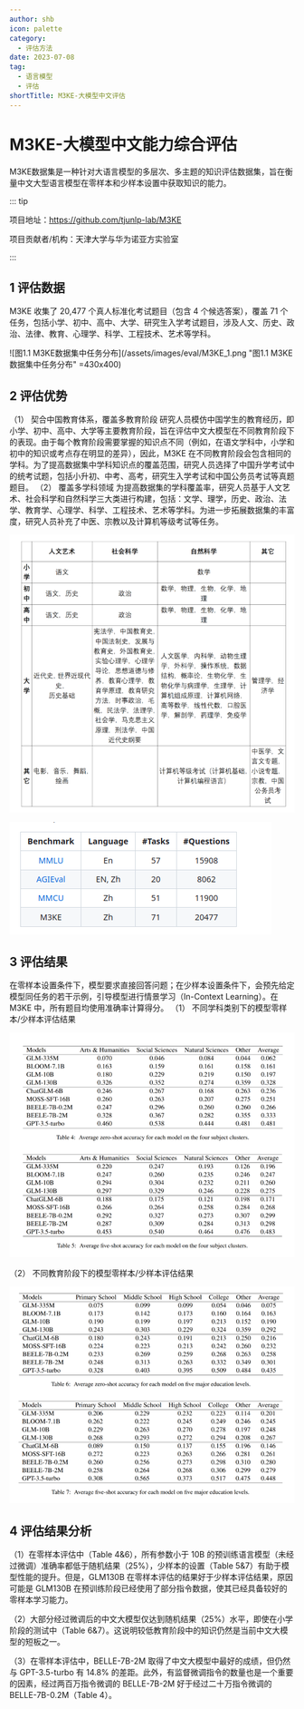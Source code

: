```yaml
---
author: shb
icon: palette
category:
  - 评估方法
date: 2023-07-08
tag:
  - 语言模型
  - 评估
shortTitle: M3KE-大模型中文评估
---
```



# M3KE-大模型中文能力综合评估

M3KE数据集是一种针对大语言模型的多层次、多主题的知识评估数据集，旨在衡量中文大型语言模型在零样本和少样本设置中获取知识的能力。

<!-- more -->

::: tip

项目地址：https://github.com/tjunlp-lab/M3KE

项目贡献者/机构：天津大学与华为诺亚方实验室

:::


## 1 评估数据
M3KE 收集了 20,477 个真人标准化考试题目（包含 4 个候选答案），覆盖 71 个任务，包括小学、初中、高中、大学、研究生入学考试题目，涉及人文、历史、政治、法律、教育、心理学、科学、工程技术、艺术等学科。

![图1.1 M3KE数据集中任务分布](/assets/images/eval/M3KE_1.png "图1.1 M3KE数据集中任务分布" =430x400)

## 2 评估优势
（1） 契合中国教育体系，覆盖多教育阶段
研究人员模仿中国学生的教育经历，即小学、初中、高中、大学等主要教育阶段，旨在评估中文大模型在不同教育阶段下的表现。由于每个教育阶段需要掌握的知识点不同（例如，在语文学科中，小学和初中的知识或考点存在明显的差异），因此，M3KE 在不同教育阶段会包含相同的学科。为了提高数据集中学科知识点的覆盖范围，研究人员选择了中国升学考试中的统考试题，包括小升初、中考、高考，研究生入学考试和中国公务员考试等真题题目。
（2） 覆盖多学科领域
为提高数据集的学科覆盖率，研究人员基于人文艺术、社会科学和自然科学三大类进行构建，包括：文学、理学，历史、政治、法学、教育学、心理学、科学、工程技术、艺术等学科。为进一步拓展数据集的丰富度，研究人员补充了中医、宗教以及计算机等级考试等任务。

![图2.1 M3KE数据集中任务领域和难度的分布](/assets/images/eval/M3KE_2.png "图2.1 M3KE数据集中任务领域和难度的分布" )



![图2.2 M3KE数据与其他评估数据集对比](/assets/images/eval/M3KE_3.png "图2.2 M3KE数据与其他评估数据集对比")

## 3 评估结果
<!-- ### 3.1 Zero-shot/Few-shot 零样本/少样本评估 -->
在零样本设置条件下，模型要求直接回答问题；在少样本设置条件下，会预先给定模型同任务的若干示例，引导模型进行情景学习（In-Context Learning）。在 M3KE 中，所有题目均使用准确率计算得分。
（1） 不同学科类别下的模型零样本/少样本评估结果

![评估结果](/assets/images/eval/M3KE_4.png "图3.1 四个学科分类下各模型的零样本和少样本平均准确率")

（2） 不同教育阶段下的模型零样本/少样本评估结果

![评估结果](/assets/images/eval/M3KE_5.png "图3.2 五个教育水平下各模型的零样本和少样本平均准确率")

## 4 评估结果分析

（1）在零样本评估中（Table 4&6），所有参数小于 10B 的预训练语言模型（未经过微调）准确率都低于随机结果（25%），少样本的设置（Table 5&7）有助于模型性能的提升。但是，GLM130B 在零样本评估的结果好于少样本评估结果，原因可能是 GLM130B 在预训练阶段已经使用了部分指令数据，使其已经具备较好的零样本学习能力。

（2）大部分经过微调后的中文大模型仅达到随机结果（25%）水平，即使在小学阶段的测试中（Table 6&7）。这说明较低教育阶段中的知识仍然是当前中文大模型的短板之一。

（3）在零样本评估中，BELLE-7B-2M 取得了中文大模型中最好的成绩，但仍然与 GPT-3.5-turbo 有 14.8% 的差距。此外，有监督微调指令的数量也是一个重要的因素，经过两百万指令微调的 BELLE-7B-2M 好于经过二十万指令微调的 BELLE-7B-0.2M（Table 4）。
